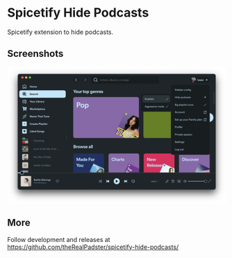 # Spicetify Hide Podcasts

Spicetify extension to hide podcasts.

## Screenshots

[![Screenshot](screenshots/screenshot.png)](https://raw.githubusercontent.com/theRealPadster/spicetify-hide-podcasts/main/screenshot.png)

## More

Follow development and releases at https://github.com/theRealPadster/spicetify-hide-podcasts/

